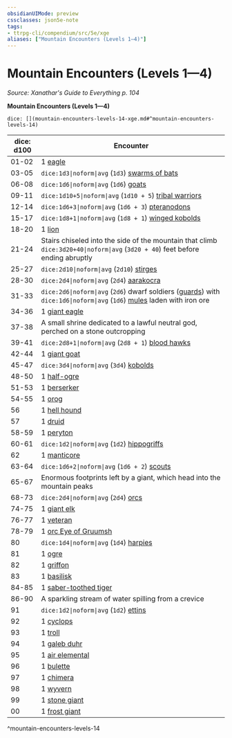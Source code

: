 ```yaml
---
obsidianUIMode: preview
cssclasses: json5e-note
tags:
- ttrpg-cli/compendium/src/5e/xge
aliases: ["Mountain Encounters (Levels 1—4)"]
---
```

# Mountain Encounters (Levels 1—4)
*Source: Xanathar's Guide to Everything p. 104* 

**Mountain Encounters (Levels 1—4)**

`dice: [](mountain-encounters-levels-14-xge.md#^mountain-encounters-levels-14)`

| dice: d100 | Encounter |
|------------|-----------|
| 01-02 | 1 [eagle](3-Compendium/bestiary/beast/eagle-xmm.md) |
| 03-05 | `dice:1d3\|noform\|avg` (`1d3`) [swarms of bats](3-Compendium/bestiary/beast/swarm-of-bats-xmm.md) |
| 06-08 | `dice:1d6\|noform\|avg` (`1d6`) [goats](3-Compendium/bestiary/beast/goat-xmm.md) |
| 09-11 | `dice:1d10+5\|noform\|avg` (`1d10 + 5`) [tribal warriors](3-Compendium/bestiary/humanoid/warrior-infantry-xmm.md) |
| 12-14 | `dice:1d6+3\|noform\|avg` (`1d6 + 3`) [pteranodons](3-Compendium/bestiary/beast/pteranodon-xmm.md) |
| 15-17 | `dice:1d8+1\|noform\|avg` (`1d8 + 1`) [winged kobolds](3-Compendium/bestiary/dragon/winged-kobold-xmm.md) |
| 18-20 | 1 [lion](3-Compendium/bestiary/beast/lion-xmm.md) |
| 21-24 | Stairs chiseled into the side of the mountain that climb `dice:3d20+40\|noform\|avg` (`3d20 + 40`) feet before ending abruptly |
| 25-27 | `dice:2d10\|noform\|avg` (`2d10`) [stirges](3-Compendium/bestiary/monstrosity/stirge-xmm.md) |
| 28-30 | `dice:2d4\|noform\|avg` (`2d4`) [aarakocra](3-Compendium/bestiary/elemental/aarakocra-skirmisher-xmm.md) |
| 31-33 | `dice:2d6\|noform\|avg` (`2d6`) dwarf soldiers ([guards](3-Compendium/bestiary/humanoid/guard-xmm.md)) with `dice:1d6\|noform\|avg` (`1d6`) [mules](3-Compendium/bestiary/beast/mule-xmm.md) laden with iron ore |
| 34-36 | 1 [giant eagle](3-Compendium/bestiary/celestial/giant-eagle-xmm.md) |
| 37-38 | A small shrine dedicated to a lawful neutral god, perched on a stone outcropping |
| 39-41 | `dice:2d8+1\|noform\|avg` (`2d8 + 1`) [blood hawks](3-Compendium/bestiary/beast/blood-hawk-xmm.md) |
| 42-44 | 1 [giant goat](3-Compendium/bestiary/beast/giant-goat-xmm.md) |
| 45-47 | `dice:3d4\|noform\|avg` (`3d4`) [kobolds](3-Compendium/bestiary/dragon/kobold-warrior-xmm.md) |
| 48-50 | 1 [half-ogre](3-Compendium/bestiary/giant/ogrillon-ogre-xmm.md) |
| 51-53 | 1 [berserker](3-Compendium/bestiary/humanoid/berserker-xmm.md) |
| 54-55 | 1 [orog](3-Compendium/bestiary/humanoid/berserker-xmm.md) |
| 56 | 1 [hell hound](3-Compendium/bestiary/fiend/hell-hound-xmm.md) |
| 57 | 1 [druid](3-Compendium/bestiary/humanoid/druid-xmm.md) |
| 58-59 | 1 [peryton](3-Compendium/bestiary/monstrosity/peryton-xmm.md) |
| 60-61 | `dice:1d2\|noform\|avg` (`1d2`) [hippogriffs](3-Compendium/bestiary/monstrosity/hippogriff-xmm.md) |
| 62 | 1 [manticore](3-Compendium/bestiary/monstrosity/manticore-xmm.md) |
| 63-64 | `dice:1d6+2\|noform\|avg` (`1d6 + 2`) [scouts](3-Compendium/bestiary/humanoid/scout-xmm.md) |
| 65-67 | Enormous footprints left by a giant, which head into the mountain peaks |
| 68-73 | `dice:2d4\|noform\|avg` (`2d4`) [orcs](3-Compendium/bestiary/humanoid/tough-xmm.md) |
| 74-75 | 1 [giant elk](3-Compendium/bestiary/celestial/giant-elk-xmm.md) |
| 76-77 | 1 [veteran](3-Compendium/bestiary/humanoid/warrior-veteran-xmm.md) |
| 78-79 | 1 [orc Eye of Gruumsh](3-Compendium/bestiary/humanoid/cultist-fanatic-xmm.md) |
| 80 | `dice:1d4\|noform\|avg` (`1d4`) [harpies](3-Compendium/bestiary/monstrosity/harpy-xmm.md) |
| 81 | 1 [ogre](3-Compendium/bestiary/giant/ogre-xmm.md) |
| 82 | 1 [griffon](3-Compendium/bestiary/monstrosity/griffon-xmm.md) |
| 83 | 1 [basilisk](3-Compendium/bestiary/monstrosity/basilisk-xmm.md) |
| 84-85 | 1 [saber-toothed tiger](3-Compendium/bestiary/beast/saber-toothed-tiger-xmm.md) |
| 86-90 | A sparkling stream of water spilling from a crevice |
| 91 | `dice:1d2\|noform\|avg` (`1d2`) [ettins](3-Compendium/bestiary/giant/ettin-xmm.md) |
| 92 | 1 [cyclops](3-Compendium/bestiary/giant/cyclops-sentry-xmm.md) |
| 93 | 1 [troll](3-Compendium/bestiary/giant/troll-xmm.md) |
| 94 | 1 [galeb duhr](3-Compendium/bestiary/elemental/galeb-duhr-xmm.md) |
| 95 | 1 [air elemental](3-Compendium/bestiary/elemental/air-elemental-xmm.md) |
| 96 | 1 [bulette](3-Compendium/bestiary/monstrosity/bulette-xmm.md) |
| 97 | 1 [chimera](3-Compendium/bestiary/monstrosity/chimera-xmm.md) |
| 98 | 1 [wyvern](3-Compendium/bestiary/dragon/wyvern-xmm.md) |
| 99 | 1 [stone giant](3-Compendium/bestiary/giant/stone-giant-xmm.md) |
| 00 | 1 [frost giant](3-Compendium/bestiary/giant/frost-giant-xmm.md) |
^mountain-encounters-levels-14